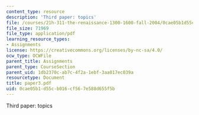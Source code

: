 ```yaml
---
content_type: resource
description: 'Third paper: topics'
file: /courses/21h-311-the-renaissance-1300-1600-fall-2004/0cae05b1d55cb016cf567e588d655f5b_paper3.pdf
file_size: 71969
file_type: application/pdf
learning_resource_types:
- Assignments
license: https://creativecommons.org/licenses/by-nc-sa/4.0/
ocw_type: OCWFile
parent_title: Assignments
parent_type: CourseSection
parent_uid: 1db2370c-ab7c-4f2a-1ebf-3aa017ec039a
resourcetype: Document
title: paper3.pdf
uid: 0cae05b1-d55c-b016-cf56-7e588d655f5b
---
```

Third paper: topics